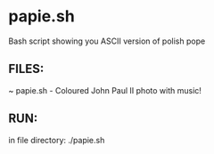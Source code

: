 # papie.sh
Bash script showing you ASCII version of polish pope

## FILES:

~ papie.sh - Coloured John Paul II photo with music!

## RUN:
in file directory:
./papie.sh 
